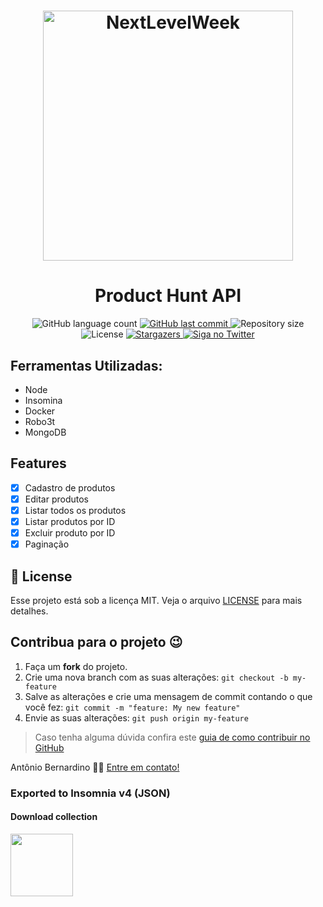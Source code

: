 <h1 align="center">
    <img alt="NextLevelWeek" title="#NextLevelWeek" src="https://imgur.com/ts47k9U.png" width="400px" />
</h1>

<h1 align="center"> Product Hunt API </h1>


<p align="center">
  <img alt="GitHub language count" src="https://img.shields.io/github/languages/count/tonybsilva-dev/product-hunt-api?color=%2304D361">
  <a href="https://github.com/Tonybsilva-dev/CoronaData/commits/master">
  <img alt="GitHub last commit" src="https://img.shields.io/github/last-commit/tonybsilva-dev/product-hunt-api">
  </a>
  <img alt="Repository size" src="https://img.shields.io/github/repo-size/tonybsilva-dev/product-hunt-api">
  <img alt="License" src="https://img.shields.io/badge/license-MIT-brightgreen">
  <a href="https://github.com/tonybsilva-dev/product-hunt-api/stargazers">
    <img alt="Stargazers" src="https://img.shields.io/github/stars/tonybsilva-dev/product-hunt-api?style=social">
  </a>
  	
  <a href="https://twitter.com/tonybsilvaaa">
    <img alt="Siga no Twitter" src="https://img.shields.io/twitter/url?url=https%3A%2F%2Fgithub.com%2Ftgmarinho%2Fnlw1">
  </a>

## Ferramentas Utilizadas:
<ul>
  <li>Node</li>
  <li>Insomina</li>
  <li>Docker</li>
  <li>Robo3t</li>
  <li>MongoDB</li>
</ul>

## Features

- [x] Cadastro de produtos
- [x] Editar produtos
- [x] Listar todos os produtos
- [x] Listar produtos por ID
- [x] Excluir produto por ID
- [x] Paginação

## :memo: License

Esse projeto está sob a licença MIT. Veja o arquivo [LICENSE](LICENSE.md) para mais detalhes.

## Contribua para o projeto 😉

1. Faça um **fork** do projeto.
2. Crie uma nova branch com as suas alterações: `git checkout -b my-feature`
3. Salve as alterações e crie uma mensagem de commit contando o que você fez: `git commit -m "feature: My new feature"`
4. Envie as suas alterações: `git push origin my-feature`
> Caso tenha alguma dúvida confira este [guia de como contribuir no GitHub](https://github.com/firstcontributions/first-contributions)


Antônio Bernardino 👋🏽 [Entre em contato!](https://www.linkedin.com/in/tony-silva/)


### Exported to Insomnia v4 (JSON)
#### Download collection

<a href=http://www.filedropper.com/apiproduct-hunt><img src=http://www.filedropper.com/download_button.png width=100 height=100 border=0/></a><br />
